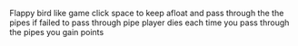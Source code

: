 Flappy bird like game
click space to keep afloat and pass through the the pipes
if failed to pass through pipe player dies
each time you pass through the pipes you gain points


